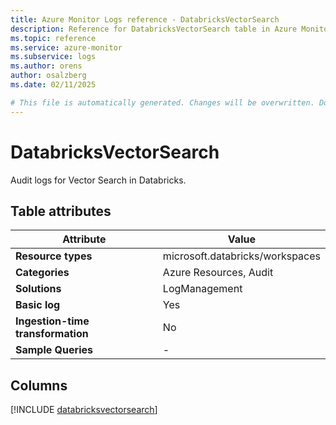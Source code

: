 ```yaml
---
title: Azure Monitor Logs reference - DatabricksVectorSearch
description: Reference for DatabricksVectorSearch table in Azure Monitor Logs.
ms.topic: reference
ms.service: azure-monitor
ms.subservice: logs
ms.author: orens
author: osalzberg
ms.date: 02/11/2025

# This file is automatically generated. Changes will be overwritten. Do not change this file directly.
---
```


# DatabricksVectorSearch

Audit logs for Vector Search in Databricks.


## Table attributes

|Attribute|Value|
|---|---|
|**Resource types**|microsoft.databricks/workspaces|
|**Categories**|Azure Resources, Audit|
|**Solutions**| LogManagement|
|**Basic log**|Yes|
|**Ingestion-time transformation**|No|
|**Sample Queries**|-|



## Columns
  
[!INCLUDE [databricksvectorsearch](~/reusable-content/ce-skilling/azure/includes/azure-monitor/reference/tables/databricksvectorsearch-include.md)]
